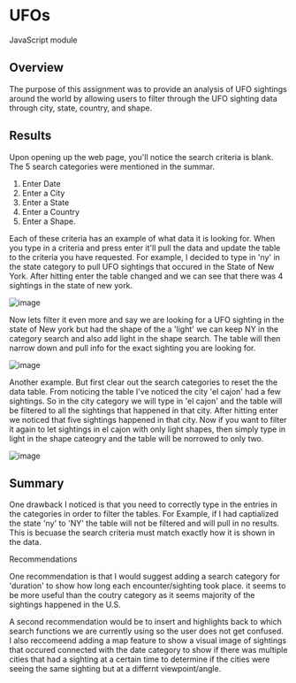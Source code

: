 # UFOs
 JavaScript module 

## Overview 
The purpose of this assignment was to provide an analysis of UFO sightings around the world by allowing users to filter through the UFO sighting data through city, state, country, and shape. 

## Results 
Upon opening up the web page, you'll notice the search criteria is blank. The 5 search categories were mentioned in the summar. 
1. Enter Date
2. Enter a City
3. Enter a State 
4. Enter a Country
5. Enter a Shape. 

Each of these criteria has an example of what data it is looking for. When you type in a criteria and press enter it'll pull the data and update the table to the criteria you have requested. For example, I decided to type in 'ny' in the state category to pull UFO sightings that occured in the State of New York. After hitting enter the table changed and we can see that there was 4 sightings in the state of new york. 


![image](https://user-images.githubusercontent.com/111409181/204107246-878e939e-7436-420e-84c0-af466bf8c565.png)



Now lets filter it even more and say we are looking for a UFO sighting in the state of New york but had the shape of the a 'light' we can keep NY in the category search and also add light in the shape search. The table will then narrow down and pull info for the exact sighting you are looking for.


![image](https://user-images.githubusercontent.com/111409181/204107714-52e6aea8-afb4-444b-ad0b-e78970885c24.png)


Another example. But first clear out the search categories to reset the the data table. From noticing the table I've noticed the city 'el cajon' had a few sightings. So in the city category we will type in 'el cajon' and the table will be filtered to all the sightings that happened in that city. After hitting enter we noticed that five sightings happened in that city. Now if you want to filter it again to let sightings in el cajon with only light shapes, then simply type in light in the shape cateogry and the table will be norrowed to only two. 

![image](https://user-images.githubusercontent.com/111409181/204108461-63d4eef3-9afb-4297-bd76-639b4743e6b1.png)



## Summary
One drawback I noticed is that you need to correctly type in the entries in the categories in order to filter the tables. For Example, if I had captialized the state 'ny' to 'NY' the table will not be filtered and will pull in no results. This is becuase the search criteria must match exactly how it is shown in the data. 

Recommendations

One recommendation is that I would suggest adding a search category for 'duration' to show how long each encounter/sighting took place. it seems to be more useful than the coutry category as it seems majority of the sightings happened in the U.S. 

A second recommendation would be to insert and highlights back to which search functions we are currently using so the user does not get confused. I also reccomeend adding a map feature to show a visual image of sightings that occured connected with the date category to show if there was multiple cities that had a sighting at a certain time to determine if the cities were seeing the same sighting but at a differnt viewpoint/angle. 
